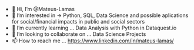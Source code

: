 - 👋 Hi, I’m @Mateus-Lamas
- 👀 I’m interested in -> Python, SQL, Data Science and possible aplications for social/financial impacts in public and social sectors
- 🌱 I’m currently learning ... Data Analysis with Python in Dataquest.io
- 💞️ I’m looking to collaborate on ... Data Science Projects
- 📫 How to reach me ... https://www.linkedin.com/in/mateus-lamas/

<!---
Mateus-Lamas/Mateus-Lamas is a ✨ special ✨ repository because its `README.md` (this file) appears on your GitHub profile.
You can click the Preview link to take a look at your changes.
--->
